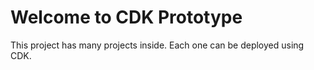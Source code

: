 # Welcome to CDK Prototype

This project has many projects inside.
Each one can be deployed using CDK.
